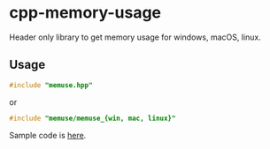 # cpp-memory-usage

Header only library to get memory usage for windows, macOS, linux.

## Usage

```c++
#include "memuse.hpp"
```

or

```c++
#include "memuse/memuse_{win, mac, linux}"
```

Sample code is [here](https://github.com/KondoA9/cpp-memory-usage/blob/main/test/main.cpp).
